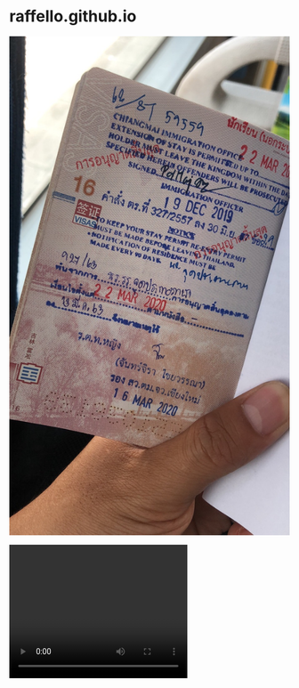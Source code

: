 # raffello.github.io
![img20200316](/photo/202003/IMG_9637.JPG)

<video width="320" height="240" controls="controls">
<source src="/video/202002/IMG_9260.MOV" type="video/MOV">
Your browser does not support the video tag.
</video>
